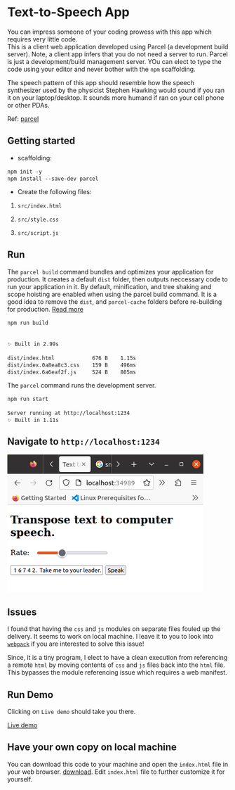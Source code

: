 # Text-to-Speech App

You can impress someone of your coding prowess with this app which requires very little code.  
This is a client web application developed using Parcel (a development build server).  Note, a client app infers that you do not need a server to run.  Parcel is just a development/build management server.  YOu can elect to type the code using your editor and never bother with the `npm` scaffolding.

The speech pattern of this app should resemble how the speech synthesizer used by the physicist Stephen Hawking would sound if you ran it on your laptop/desktop.  It sounds more humand if ran on your cell phone or other PDAs.


Ref: [parcel](https://parceljs.org/getting-started/webapp/)


## Getting started

* scaffolding:

```script
npm init -y
npm install --save-dev parcel
```

* Create the following files:

1.  `src/index.html`

2.  `src/style.css`

3.  `src/script.js`

## Run

The `parcel build` command bundles and optimizes your application for production.  It creates a default `dist` folder, then outputs neccessary code to run your application in it.  By default, minification, and tree shaking and scope hoisting are enabled when using the parcel build command. It is a good idea to remove the `dist`, and `parcel-cache` folders before re-building for production.  [Read more](https://parceljs.org/features/production/)


```script
npm run build


✨ Built in 2.99s

dist/index.html            676 B    1.15s
dist/index.0a8ea8c3.css    159 B    496ms
dist/index.6a6eaf2f.js     524 B    805ms
```

The `parcel` command runs the development server.

```script
npm run start

Server running at http://localhost:1234
✨ Built in 1.11s
```

## Navigate to `http://localhost:1234`

![screenshot](text-to-speech.png)


## Issues

I found that having the `css` and `js` modules on separate files fouled up the delivery.  It seems to work on local machine.  I leave it to you to look into [`webpack`](https://alanstorm.com/client-side-javascript-modules-and-webpack/) if you are interested to solve this issue!

Since, it is a tiny program, I elect to have a clean execution from referencing a remote `html` by moving contents of `css` and `js` files back into the `html` file.  This bypasses the module referencing issue which requires a web manifest.  

## Run Demo

Clicking on `Live demo` should take you there.

[Live demo](https://hurricanemark.github.io/text-to-speech-demo/)

## Have your own copy on local machine

You can download this code to your machine and open the `index.html` file in your web browser.  [download](https://github.com/hurricanemark/text-to-speech-demo/archive/refs/tags/Beta.v0.1.0.zip).  Edit `index.html` file to further customize it for yourself.   

